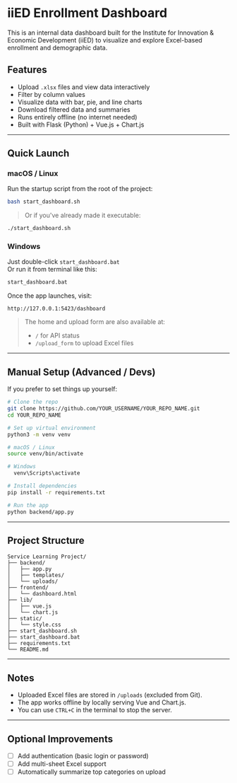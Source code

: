 # iiED Enrollment Dashboard

This is an internal data dashboard built for the Institute for Innovation & Economic Development (iiED) to visualize and explore Excel-based enrollment and demographic data.

## Features

- Upload `.xlsx` files and view data interactively
- Filter by column values
- Visualize data with bar, pie, and line charts
- Download filtered data and summaries
- Runs entirely offline (no internet needed)
- Built with Flask (Python) + Vue.js + Chart.js

---

## Quick Launch

### macOS / Linux

Run the startup script from the root of the project:

```bash
bash start_dashboard.sh
```

> Or if you've already made it executable:
```bash
./start_dashboard.sh
```

### Windows

Just double-click `start_dashboard.bat`  
Or run it from terminal like this:

```bat
start_dashboard.bat
```

Once the app launches, visit:

```
http://127.0.0.1:5423/dashboard
```

> The home and upload form are also available at:
> - `/` for API status
> - `/upload_form` to upload Excel files

---

## Manual Setup (Advanced / Devs)

If you prefer to set things up yourself:

```bash
# Clone the repo
git clone https://github.com/YOUR_USERNAME/YOUR_REPO_NAME.git
cd YOUR_REPO_NAME

# Set up virtual environment
python3 -m venv venv

# macOS / Linux
source venv/bin/activate  

# Windows
  venv\Scripts\activate

# Install dependencies
pip install -r requirements.txt

# Run the app
python backend/app.py
```

---

## Project Structure

```
Service Learning Project/
├── backend/
│   ├── app.py
│   ├── templates/
│   └── uploads/
├── frontend/
│   └── dashboard.html
├── lib/
│   ├── vue.js
│   └── chart.js
├── static/
│   └── style.css
├── start_dashboard.sh
├── start_dashboard.bat
├── requirements.txt
└── README.md
```

---

## Notes

- Uploaded Excel files are stored in `/uploads` (excluded from Git).
- The app works offline by locally serving Vue and Chart.js.
- You can use `CTRL+C` in the terminal to stop the server.

---

## Optional Improvements

- [ ] Add authentication (basic login or password)
- [ ] Add multi-sheet Excel support
- [ ] Automatically summarize top categories on upload
